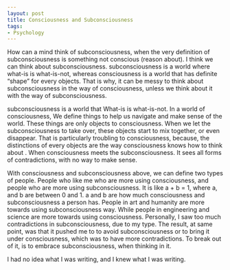 ```yaml
---
layout: post
title: Consciousness and Subconsciousness
tags:
- Psychology
---
```


How can a mind think of subconsciousness, when the very definition of subconsciousness is something not conscious (reason about). I think we can think about subconsciousness. subconsciousness is a world where what-is is what-is-not, whereas consciousness is a world that has definite “shape” for every objects. That is why, it can be messy to think about subconsciousness in the way of consciousness, unless we think about it with the way of subconsciousness. <!--break-->

subconsciousness is a world that What-is is what-is-not. In a world of consciousness, We define things to help us navigate and make sense of the world. These things are only objects to consciousness. When we let the subconsciousness to take over, these objects start to mix together, or even disappear. That is particularly troubling to consciousness, because, the distinctions of every objects are the way consciousness knows how to think about . When consciousness meets the subconsciousness. It sees all forms of contradictions, with no way to make sense.

With consciousness and subconsciousness above, we can define two types of people. People who like me who are more using consciousness, and people who are more using subconsciousness. It is like a + b = 1, where a, and b are between 0  and 1. a and b are how much consciousness and subconsciousness a person has. People in art and humanity are more towards using subconsciousness way. While people in engineering and science are more towards using consciousness.
Personally, I saw too much contradictions in subconsciousness, due to my type. The result, at same point, was that it pushed me to to avoid subconsciousness or to bring it under consciousness, which was to have more contradictions. To break out of it, is to embrace subconsciousness, when thinking in it.

I had no idea what I was writing, and I knew what I was writing.



